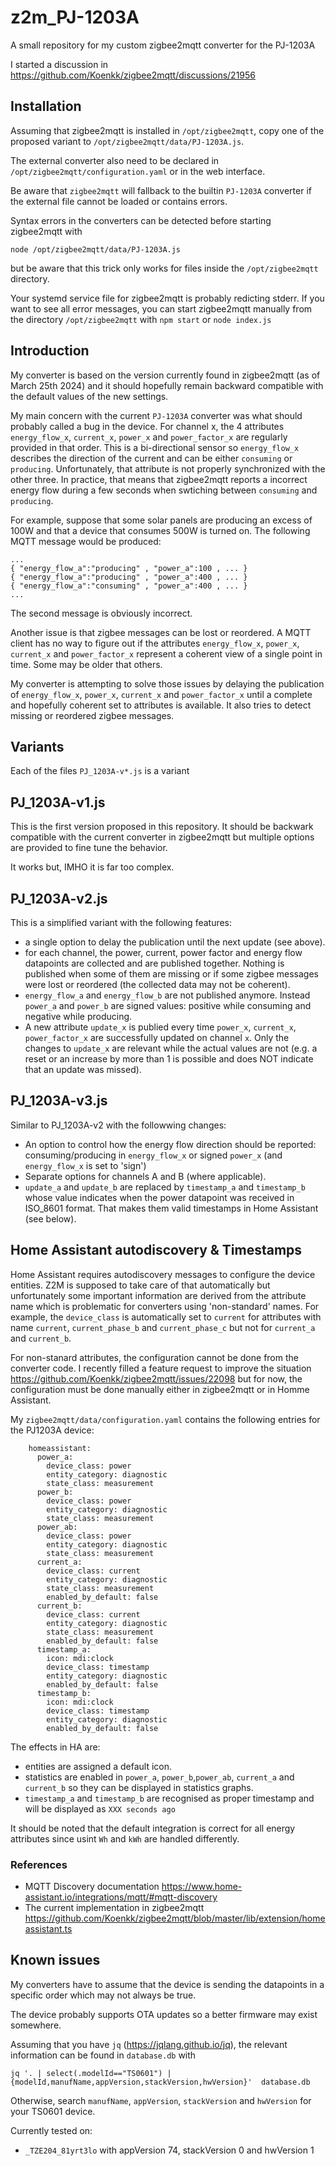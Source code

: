 # z2m_PJ-1203A
A small repository for my custom zigbee2mqtt converter for the PJ-1203A

I started a discussion in https://github.com/Koenkk/zigbee2mqtt/discussions/21956

## Installation

Assuming that zigbee2mqtt is installed in `/opt/zigbee2mqtt`, copy one of the proposed variant 
to `/opt/zigbee2mqtt/data/PJ-1203A.js`. 
 
The external converter also need to be declared in `/opt/zigbee2mqtt/configuration.yaml` or in 
the web interface.
 
Be aware that `zigbee2mqtt` will fallback to the builtin `PJ-1203A` converter if the external 
file cannot be loaded or contains errors.

Syntax errors in the converters can be detected before starting zigbee2mqtt with 

    node /opt/zigbee2mqtt/data/PJ-1203A.js
    
but be aware that this trick only works for files inside the `/opt/zigbee2mqtt` directory.

Your systemd service file for zigbee2mqtt is probably redicting stderr. If you want to see all error messages, you can start zigbee2mqtt manually from the directory `/opt/zigbee2mqtt` with `npm start` or `node index.js`

## Introduction

My converter is based on the version currently found in zigbee2mqtt (as of March 25th 2024) and it should hopefully remain backward compatible with the default values of the new settings.

My main concern with the current `PJ-1203A` converter was what should probably called a bug in the device. For channel x, the 4 attributes `energy_flow_x`, `current_x`, `power_x` and `power_factor_x` are regularly provided in that order. This is a bi-directional sensor so `energy_flow_x` describes the direction of the current and can be either `consuming` or `producing`. Unfortunately, that attribute is not properly synchronized with the other three. In practice, that means that zigbee2mqtt reports a incorrect energy flow during a few seconds when swtiching  between `consuming` and `producing`.

For example, suppose that some solar panels are producing an excess of 100W and that a device that consumes 500W is turned on. The following MQTT message would be produced:

    ...
    { "energy_flow_a":"producing" , "power_a":100 , ... } 
    { "energy_flow_a":"producing" , "power_a":400 , ... } 
    { "energy_flow_a":"consuming" , "power_a":400 , ... } 
    ...
    
The second message is obviously incorrect. 

Another issue is that zigbee messages can be lost or reordered. A MQTT client has no way to figure out if the attributes `energy_flow_x`, `power_x`, `current_x` and `power_factor_x` represent a coherent view of a single point in time. Some may be older that others. 

My converter is attempting to solve those issues by delaying the publication of `energy_flow_x`, `power_x`, `current_x` and `power_factor_x` until a complete and hopefully coherent set to attributes is available. It also tries to detect missing or reordered zigbee messages. 

## Variants

Each of the files `PJ_1203A-v*.js` is a variant 

## PJ_1203A-v1.js

This is the first version proposed in this repository. It should be backwark compatible with the 
current converter in zigbee2mqtt but multiple options are provided to fine tune the behavior.

It works but, IMHO it is far too complex. 

## PJ_1203A-v2.js

This is a simplified variant with the following features:
  - a single option to delay the publication until the next update (see above).
  - for each channel, the power, current, power factor and energy flow datapoints 
    are collected and are published together. Nothing is published when some of 
    them are missing or if some zigbee messages were lost or reordered (the 
    collected data may not be coherent).
  - `energy_flow_a` and `energy_flow_b` are not published anymore. Instead `power_a`
    and `power_b` are signed values: positive while consuming and negative 
    while producing.
  - A new attribute `update_x` is publied every time `power_x`, `current_x`, 
    `power_factor_x` are successfully updated on channel `x`. Only the changes 
    to `update_x` are relevant while the actual values are not (e.g. a reset or
    an increase by more than 1 is possible and does NOT indicate that an update 
    was missed). 

## PJ_1203A-v3.js

Similar to PJ_1203A-v2 with the followwing changes:
  - An option to control how the energy flow direction should be reported:  
     consuming/producing in `energy_flow_x` or signed `power_x` (and `energy_flow_x`
     is set to 'sign')
  - Separate options for channels A and B (where applicable).
  - `update_a` and `update_b` are replaced by `timestamp_a` and `timestamp_b`
    whose value indicates when the power datapoint was received in ISO_8601 format.
    That makes them valid timestamps in Home Assistant (see below).
    
## Home Assistant autodiscovery & Timestamps 

Home Assistant requires autodiscovery messages to configure the device entities. 
Z2M is supposed to take care of that automatically but unfortunately some important information are derived from the attribute name which is problematic for converters using 'non-standard' names. For example, the `device_class` is automatically set to `current` for attributes with name `current`, `current_phase_b` and `current_phase_c` but not for `current_a` and `current_b`. 

For non-stanard attributes, the configuration cannot be done from the converter code. I recently filled a feature request to improve the situation  https://github.com/Koenkk/zigbee2mqtt/issues/22098 but for now, the configuration must be done manually either in zigbee2mqtt or in Homme Assistant.

My `zigbee2mqtt/data/configuration.yaml` contains the following entries for the PJ1203A device:

```
    homeassistant:
      power_a:
        device_class: power
        entity_category: diagnostic
        state_class: measurement
      power_b:
        device_class: power
        entity_category: diagnostic
        state_class: measurement
      power_ab:
        device_class: power
        entity_category: diagnostic
        state_class: measurement
      current_a:
        device_class: current
   	    entity_category: diagnostic
	    state_class: measurement
	    enabled_by_default: false
      current_b:
        device_class: current
        entity_category: diagnostic
        state_class: measurement
        enabled_by_default: false
      timestamp_a:
        icon: mdi:clock
        device_class: timestamp
        entity_category: diagnostic
	    enabled_by_default: false
      timestamp_b:
	    icon: mdi:clock
	    device_class: timestamp
	    entity_category: diagnostic
	    enabled_by_default: false
```

The effects in HA are:
  - entities are assigned a default icon. 
  - statistics are enabled in `power_a`, `power_b`,`power_ab`, `current_a` and `current_b` so they can be displayed in statistics graphs. 
  - `timestamp_a` and `timestamp_b` are recognised as proper timestamp and will be displayed as `XXX seconds ago`

It should be noted that the default integration is correct for all energy attributes since usint `Wh` and `kWh` are handled differently. 

### References
  
  - MQTT Discovery documentation https://www.home-assistant.io/integrations/mqtt/#mqtt-discovery
  - The current implementation in zigbee2mqtt https://github.com/Koenkk/zigbee2mqtt/blob/master/lib/extension/homeassistant.ts 

## Known issues

My converters have to assume that the device is sending the datapoints in a specific 
order which may not always be true. 

The device probably supports OTA updates so a better firmware may exist somewhere.

Assuming that you have `jq` (https://jqlang.github.io/jq), the relevant information 
can be found in `database.db` with 


```
jq '. | select(.modelId=="TS0601") | {modelId,manufName,appVersion,stackVersion,hwVersion}'  database.db 
```

Otherwise, search `manufName`, `appVersion`, `stackVersion` and `hwVersion` for your TS0601 device.

Currently tested on:
  - `_TZE204_81yrt3lo` with appVersion 74, stackVersion 0 and hwVersion 1
  

